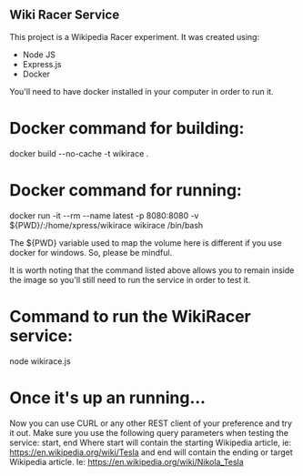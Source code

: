 ## Wiki Racer Service
This project is a Wikipedia Racer experiment. 
It was created using:
* Node JS
* Express.js
* Docker

You'll need to have docker installed in your computer in order to run it.

# Docker command for  building:
docker build --no-cache -t wikirace .

# Docker command for running:
docker run -it --rm --name latest -p 8080:8080 -v ${PWD}/:/home/xpress/wikirace wikirace /bin/bash

The ${PWD} variable used to map the volume here is different if you use docker for windows. So, please be mindful.

It is worth noting that the command listed above allows you to remain inside the image so you'll still need to run the service in order to test it. 

# Command to run the WikiRacer service:
node wikirace.js

# Once it's up an running...
Now you can use CURL or any other REST client of your preference and try it out. 
Make sure you use the following query parameters when testing the service: start, end
Where start will contain the starting Wikipedia article, ie: https://en.wikipedia.org/wiki/Tesla
and end will contain the ending or target Wikipedia article. Ie: https://en.wikipedia.org/wiki/Nikola_Tesla
